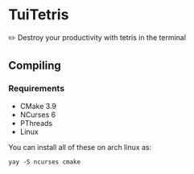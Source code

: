 # TuiTetris
✏️ Destroy your productivity with tetris in the terminal

## Compiling
### Requirements
- CMake 3.9
- NCurses 6
- PThreads
- Linux

You can install all of these on arch linux as:
```
yay -S ncurses cmake
```
